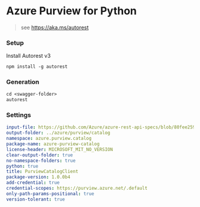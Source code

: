 # Azure Purview for Python

> see https://aka.ms/autorest

### Setup

Install Autorest v3

```ps
npm install -g autorest
```

### Generation

```ps
cd <swagger-folder>
autorest
```

### Settings

```yaml
input-file: https://github.com/Azure/azure-rest-api-specs/blob/80fee259d7e835a9604b5d1c4afd01943f03881c/specification/purview/data-plane/Azure.Analytics.Purview.Catalog/preview/2022-03-01-preview/purviewcatalog.json
output-folder: ../azure/purview/catalog
namespace: azure.purview.catalog
package-name: azure-purview-catalog
license-header: MICROSOFT_MIT_NO_VERSION
clear-output-folder: true
no-namespace-folders: true
python: true
title: PurviewCatalogClient
package-version: 1.0.0b4
add-credential: true
credential-scopes: https://purview.azure.net/.default
only-path-params-positional: true
version-tolerant: true
```
